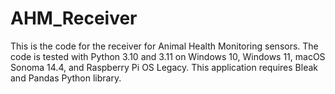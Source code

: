 # AHM_Receiver
This is the code for the receiver for Animal Health Monitoring sensors.
The code is tested with Python 3.10 and 3.11 on Windows 10, Windows 11, macOS Sonoma 14.4, and Raspberry Pi OS Legacy.
This application requires Bleak and Pandas Python library.
